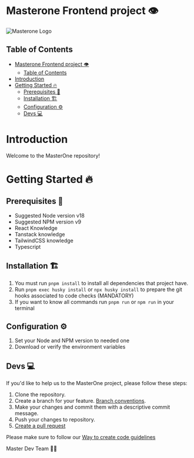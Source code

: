 # Masterone Frontend project 👁️

![Masterone Logo](https://github.com/midudev/pruebas-tecnicas/assets/114600229/8555a582-8f05-49de-9a01-340c19b90973)

## Table of Contents

- [Masterone Frontend project 👁️](#masterone-frontend-project-️)
  - [Table of Contents](#table-of-contents)
- [Introduction](#introduction)
- [Getting Started 🔥](#getting-started-)
  - [Prerequisites 🚧](#prerequisites-)
  - [Installation 🏗️](#installation-️)
  - [Configuration ⚙️](#configuration-️)
  - [Devs ‍💻](#devs-)

# Introduction

Welcome to the MasterOne repository!

# Getting Started 🔥

## Prerequisites 🚧

- Suggested Node version v18
- Suggested NPM version v9
- React Knowledge
- Tanstack knowledge
- TailwindCSS knowledge
- Typescript

## Installation 🏗️

1. You must run `pnpm install` to install all dependencies that project have.
2. Run `pnpm exec husky install` or `npx husky install` to prepare the git hooks associated to code checks (MANDATORY)
3. If you want to know all commands run `pnpm run` or `npm run` in your terminal

## Configuration ⚙️

1. Set your Node and NPM version to needed one
2. Download or verify the environment variables

## Devs ‍💻

If you'd like to help us to the MasterOne project, please follow these steps:

1. Clone the repository.
2. Create a branch for your
   feature. [Branch conventions](https://privilege-team.atlassian.net/wiki/spaces/PRI/pages/71073793/Gu+a+acerca+de+manejo+de+Git+y+GitHub).
3. Make your changes and commit them with a descriptive commit message.
4. Push your changes to repository.
5. [Create a pull request](https://help.github.com/en/articles/about-pull-requests)

Please make sure to follow
our [Way to create code guidelines](https://privilege-team.atlassian.net/wiki/spaces/PRI/pages/86147073/Est+ndar+de+code+formatting+y+commit+checker)

Master Dev Team 💪🔥
